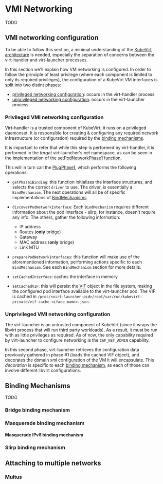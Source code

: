 # VMI Networking
TODO

## VMI networking configuration
To be able to follow this section, a minimal understanding of the
[KubeVirt architecture](arhitecture.png) is needed, especially the separation of concerns
between the virt-handler and virt-launcher processes.

In this section we'll explain how VM networking is configured. In order to
follow the principle of least privilege (where each component is limited
to only its required privileges), the configuration of a KubeVirt VM interfaces
is split into two distint phases:
- [privileged networking configuration](#privileged-vmi-networking-configuration): occurs in the virt-handler process
- [unprivileged networking configuration](#unprivileged-vmi-networking-configuration): occurs in the virt-launcher process

### Privileged VMI networking configuration
Virt-handler is a trusted component of KubeVirt; it runs on a privileged
daemonset. It is responsible for creating & configuring any required network
infrastructure (or configuration) required by the
[binding mechanisms](#binding-mechanisms).

It is important to refer that while this step is performed by virt-handler, it
is performed in the *target* virt-launcher's net namespace, as can be seen in
the implementation of the [setPodNetworkPhase1 function](https://github.com/kubevirt/kubevirt/blob/8e7f2a411f5d06f1734e96c7bc08d0bb9ec1d500/pkg/virt-handler/vm.go#L340).

This will in turn call the
[PlugPhase1](https://github.com/kubevirt/kubevirt/blob/5995d2164faefdcc7a59a857e12f8ed4cdb7e094/pkg/virt-launcher/virtwrap/network/podinterface.go#L84),
which performs the following operations:
- `getPhase1Binding`: this function initializes the interface structures, and
  selects the correct `driver` to use. The driver, is essentially a
  `BindMechanism`. The next operations will all be of specific implementations
  of [BindMechanisms](#binding-mechanisms).

- `discoverPodNetworkInterface`: Each `BindMechanism` requires different
   information about the pod interface - slirp, for instance, doesn't require
   any info. The others, gather the following information:
   - IP address
   - Routes (**only** bridge)
   - Gateway
   - MAC address (**only** bridge)
   - Link MTU

- `preparePodNetworkInterfaces`: this function will make use of the
  aforementioned information, performing actions specific to each `BindMechanism`.
  See each `BindMechanism` section for more details.

- `setCachedInterface`: caches the interface in memory

- `setCachedVIF`: this will persist the
  [VIF](https://github.com/kubevirt/kubevirt/blob/51ce9d8e6def33c0c260f0cdb994f08ae5b9938e/pkg/virt-launcher/virtwrap/network/common.go#L48)
  object in the file system, making the configured pod interface available to
  the virt-launcher pod. The VIF is cached in
  `/proc/<virt-launcher-pid>/root/var/run/kubevirt-private/vif-cache-<iface_name>.json`.

### Unprivileged VMI networking configuration
The virt-launcher is an untrusted component of KubeVirt (since it wraps the
libvirt process that will run third party workloads). As a result, it must be
run with as little privileges as required. As of now, the only capability
required by virt-launcher to configure networking is the `CAP_NET_ADMIN`
capability.

In this second phase, virt-launcher retrieves the configuration data previously
gathered in phase #1 (loads the cached VIF object), and decorates the domain
xml configuration of the VM it will encapsulate. This *decoration* is specific
to each [binding mechanism](#binding-mechanisms), as each of those can involve
different libvirt configurations.

## Binding Mechanisms
TODO

### Bridge binding mechanism

### Masquerade binding mechanism

#### Masquerade IPv6 binding mechanism

### Slirp binding mechanism

## Attaching to multiple networks

### Multus
